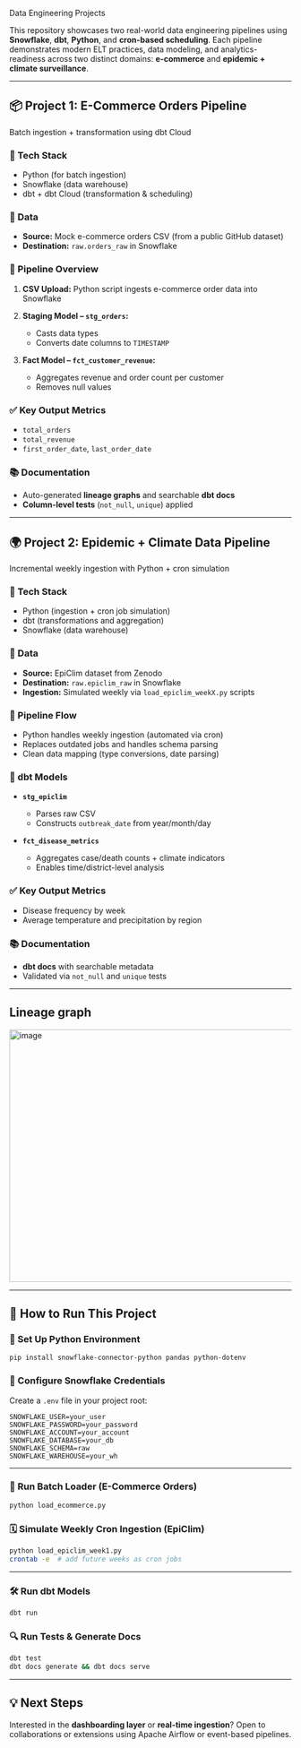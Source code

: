 Data Engineering Projects

This repository showcases two real-world data engineering pipelines using **Snowflake**, **dbt**, **Python**, and **cron-based scheduling**. Each pipeline demonstrates modern ELT practices, data modeling, and analytics-readiness across two distinct domains: **e-commerce** and **epidemic + climate surveillance**.

---

## 📦 Project 1: E-Commerce Orders Pipeline

Batch ingestion + transformation using dbt Cloud

### 🧰 Tech Stack

* Python (for batch ingestion)
* Snowflake (data warehouse)
* dbt + dbt Cloud (transformation & scheduling)

### 📁 Data

* **Source:** Mock e-commerce orders CSV (from a public GitHub dataset)
* **Destination:** `raw.orders_raw` in Snowflake

### 🔧 Pipeline Overview

1. **CSV Upload:** Python script ingests e-commerce order data into Snowflake
2. **Staging Model – `stg_orders`:**

   * Casts data types
   * Converts date columns to `TIMESTAMP`
3. **Fact Model – `fct_customer_revenue`:**

   * Aggregates revenue and order count per customer
   * Removes null values

### ✅ Key Output Metrics

* `total_orders`
* `total_revenue`
* `first_order_date`, `last_order_date`

### 📚 Documentation

* Auto-generated **lineage graphs** and searchable **dbt docs**
* **Column-level tests** (`not_null`, `unique`) applied

---

## 🌍 Project 2: Epidemic + Climate Data Pipeline

Incremental weekly ingestion with Python + cron simulation

### 🧰 Tech Stack

* Python (ingestion + cron job simulation)
* dbt (transformations and aggregation)
* Snowflake (data warehouse)

### 📁 Data

* **Source:** EpiClim dataset from Zenodo
* **Destination:** `raw.epiclim_raw` in Snowflake
* **Ingestion:** Simulated weekly via `load_epiclim_weekX.py` scripts

### 🔁 Pipeline Flow

* Python handles weekly ingestion (automated via cron)
* Replaces outdated jobs and handles schema parsing
* Clean data mapping (type conversions, date parsing)

### 🧼 dbt Models

* **`stg_epiclim`**

  * Parses raw CSV
  * Constructs `outbreak_date` from year/month/day
* **`fct_disease_metrics`**

  * Aggregates case/death counts + climate indicators
  * Enables time/district-level analysis

### ✅ Key Output Metrics

* Disease frequency by week
* Average temperature and precipitation by region

### 📚 Documentation

* **dbt docs** with searchable metadata
* Validated via `not_null` and `unique` tests

---
## Lineage graph

<img width="1657" height="451" alt="image" src="https://github.com/user-attachments/assets/4c7790cf-20f9-4add-8a91-e3afab880d4a" />

---
## 🚀 How to Run This Project

### 🐍 Set Up Python Environment

```bash
pip install snowflake-connector-python pandas python-dotenv
```

### 🔑 Configure Snowflake Credentials

Create a `.env` file in your project root:

```env
SNOWFLAKE_USER=your_user  
SNOWFLAKE_PASSWORD=your_password  
SNOWFLAKE_ACCOUNT=your_account  
SNOWFLAKE_DATABASE=your_db  
SNOWFLAKE_SCHEMA=raw  
SNOWFLAKE_WAREHOUSE=your_wh  
```

---

### 🏃 Run Batch Loader (E-Commerce Orders)

```bash
python load_ecommerce.py
```

### 🗓 Simulate Weekly Cron Ingestion (EpiClim)

```bash
python load_epiclim_week1.py  
crontab -e  # add future weeks as cron jobs
```

---

### 🛠 Run dbt Models

```bash
dbt run
```

### 🔍 Run Tests & Generate Docs

```bash
dbt test  
dbt docs generate && dbt docs serve
```

---

## 💡 Next Steps

Interested in the **dashboarding layer** or **real-time ingestion**?
Open to collaborations or extensions using Apache Airflow or event-based pipelines.


